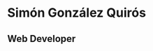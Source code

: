 # Simón González Quirós
## Web Developer




<!--
**SimonKgs/SimonKgs** is a ✨ _special_ ✨ repository because its `README.md` (this file) appears on your GitHub profile.
[![IconName](IconURL)](LinkURL)
Here are some ideas to get you started:

👨‍💻 Professional Experience
---
1. Web Developer

- 🌱 I’m currently learning

- 🔭 I’m currently working on ...
- 🌱 I’m currently learning ...
- 👯 I’m looking to collaborate on ...
- 🤔 I’m looking for help with ...
- 💬 Ask me about ...
- 📫 How to reach me: ...
- 😄 Pronouns: ...
- ⚡ Fun fact: ...
-->
